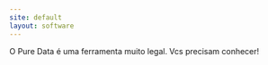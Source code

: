 ```yaml
---
site: default
layout: software
---
```


O Pure Data é uma ferramenta muito legal. Vcs precisam conhecer!
